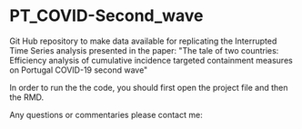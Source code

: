 # PT_COVID-Second_wave

Git Hub repository to make data available for replicating the Interrupted Time Series analysis presented in the paper: "The tale of two countries: Efficiency analysis of cumulative incidence targeted containment measures on Portugal COVID-19 second wave"

In order to run the the code, you should first open the project file and then the RMD.

Any questions or commentaries please contact me: 
